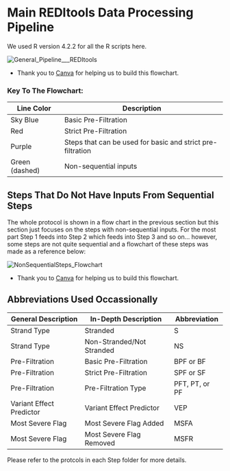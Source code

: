 # Main REDItools Data Processing Pipeline

We used R version 4.2.2 for all the R scripts here.

![General_Pipeline___REDItools](https://github.com/user-attachments/assets/36426389-5bfb-4bb2-9533-34d0a6d98871)
* Thank you to [Canva](https://www.canva.com) for helping us to build this flowchart.

### **Key To The Flowchart:**

| Line Color             | Description                                        |
|------------------------|----------------------------------------------------|
| Sky Blue               | Basic Pre-Filtration                               |
| Red                    | Strict Pre-Filtration                              |
| Purple                 | Steps that can be used for basic and strict pre-filtration |
| Green (dashed)         | Non-sequential inputs                              |

## Steps That Do Not Have Inputs From Sequential Steps

The whole protocol is shown in a flow chart in the previous section but this section just focuses on the steps with non-sequential inputs. For the most part Step 1 feeds into Step 2 which feeds into Step 3 and so on... however, some steps are not quite sequential and a flowchart of these steps was made as a reference below:

![NonSequentialSteps_Flowchart](https://github.com/user-attachments/assets/2390534c-3317-4886-b8b0-109e909986ab)
* Thank you to [Canva](https://www.canva.com) for helping us to build this flowchart.

## Abbreviations Used Occassionally

| General Description      | In-Depth Description           | Abbreviation       |
|--------------------------|--------------------------------|--------------------|
| Strand Type              | Stranded                       | S                  |
| Strand Type              | Non-Stranded/Not Stranded      | NS                 |
| Pre-Filtration           | Basic Pre-Filtration           | BPF or BF          |
| Pre-Filtration           | Strict Pre-Filtration          | SPF or SF          |
| Pre-Filtration           | Pre-Filtration Type            | PFT, PT, or PF     |
| Variant Effect Predictor | Variant Effect Predictor       | VEP                |
| Most Severe Flag         | Most Severe Flag Added         | MSFA               |
| Most Severe Flag         | Most Severe Flag Removed       | MSFR               |

Please refer to the protcols in each Step folder for more details.
